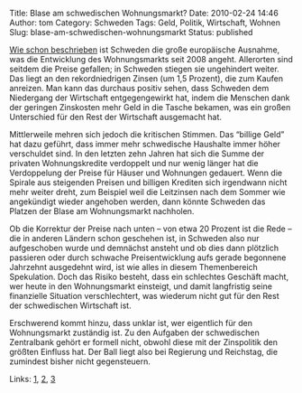 Title: Blase am schwedischen Wohnungsmarkt?
Date: 2010-02-24 14:46
Author: tom
Category: Schweden
Tags: Geld, Politik, Wirtschaft, Wohnen
Slug: blase-am-schwedischen-wohnungsmarkt
Status: published

[Wie schon
beschrieben](http://www.fiket.de/2009/10/24/kapitalistisches-schweden/)
ist Schweden die große europäische Ausnahme, was die Entwicklung des
Wohnungsmarkts seit 2008 angeht. Allerorten sind seitdem die Preise
gefallen; in Schweden stiegen sie ungehindert weiter. Das liegt an den
rekordniedrigen Zinsen (um 1,5 Prozent), die zum Kaufen anreizen. Man
kann das durchaus positiv sehen, dass Schweden dem Niedergang der
Wirtschaft entgegengewirkt hat, indem die Menschen dank der geringen
Zinskosten mehr Geld in die Tasche bekamen, was ein großen Unterschied
für den Rest der Wirtschaft ausgemacht hat.

Mittlerweile mehren sich jedoch die kritischen Stimmen. Das “billige
Geld” hat dazu geführt, dass immer mehr schwedische Haushalte immer
höher verschuldet sind. In den letzten zehn Jahren hat sich die Summe
der privaten Wohnungskredite verdoppelt und nur wenig länger hat die
Verdoppelung der Preise für Häuser und Wohnungen gedauert. Wenn die
Spirale aus steigenden Preisen und billigen Krediten sich irgendwann
nicht mehr weiter dreht, zum Beispiel weil die Leitzinsen nach dem
Sommer wie angekündigt wieder angehoben werden, dann könnte Schweden das
Platzen der Blase am Wohnungsmarkt nachholen.

Ob die Korrektur der Preise nach unten – von etwa 20 Prozent ist die
Rede – die in anderen Ländern schon geschehen ist, in Schweden also nur
aufgeschoben wurde und demnächst ansteht und ob dies dann plötzlich
passieren oder durch schwache Preisentwicklung aufs gerade begonnene
Jahrzehnt ausgedehnt wird, ist wie alles in diesem Themenbereich
Spekulation. Doch das Risiko besteht, dass ein schlechtes Geschäft
macht, wer heute in den Wohnungsmarkt einsteigt, und damit langfristig
seine finanzielle Situation verschlechtert, was wiederum nicht gut für
den Rest der schwedischen Wirtschaft ist.

Erschwerend kommt hinzu, dass unklar ist, wer eigentlich für den
Wohnungsmarkt zuständig ist. Zu den Aufgaben der schwedischen
Zentralbank gehört er formell nicht, obwohl diese mit der Zinspolitik
den größten Einfluss hat. Der Ball liegt also bei Regierung und
Reichstag, die zumindest bisher nicht gegensteuern.

Links:
[1](http://www.dn.se/opinion/debatt/regeringens-senfardighet-kan-bli-dyr-for-hushallen-1.1045017),
[2](http://www.svd.se/naringsliv/nyheter/bobubblan-nara-bristningsgransen_4321111.svd),
[3](http://www.dn.se/ekonomi/lanefest-kan-bli-dyr-1.1050338)

